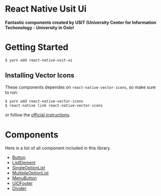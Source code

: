 # React Native Usit Ui

**Fantastic components created by USIT (University Center for Information
Techonology - University in Oslo!**

# Getting Started

```bash
$ yarn add react-native-usit-ui
```

## Installing Vector Icons

These components dependes on `react-native-vector-icons`, so make sure to run:

```bash
$ yarn add react-native-vector-icons
$ react-native link react-native-vector-icons
```

or follow the
[official instructions](https://github.com/oblador/react-native-vector-icons#installation).

# Components

Here is a list of all component included in this library.

* [Button](./docs/Button.md)
* [ListElement](./docs/ListElement.md)
* [SingleOptionList](./docs/SingleOptionList.md)
* [MultipleOptionList](./docs/MultipleOptionList.md)
* [MenuButton](./docs/MenuButton.md)
* [UiOFooter](./docs/UiOFooter.md)
* [Divider](./docs/Divider.md)
